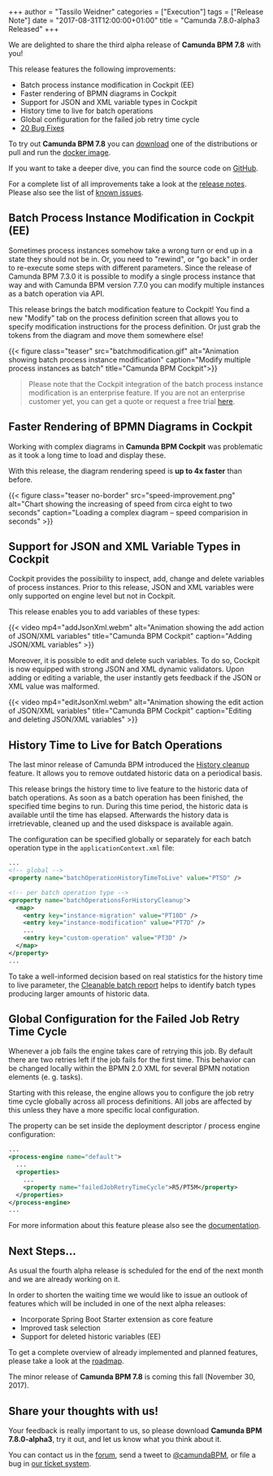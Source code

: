 +++
author = "Tassilo Weidner"
categories = ["Execution"]
tags = ["Release Note"]
date = "2017-08-31T12:00:00+01:00"
title = "Camunda 7.8.0-alpha3 Released"
+++

We are delighted to share the third alpha release of **Camunda BPM 7.8** with you!

This release features the following improvements:

* Batch process instance modification in Cockpit (EE)
* Faster rendering of BPMN diagrams in Cockpit
* Support for JSON and XML variable types in Cockpit
* History time to live for batch operations
* Global configuration for the failed job retry time cycle
* [20 Bug Fixes](https://app.camunda.com/jira/issues/?jql=issuetype%20%3D%20%22Bug%20Report%22%20AND%20fixVersion%20%3D%207.8.0-alpha3)

To try out **Camunda BPM 7.8** you can [download](https://camunda.org/download/#latest) one of the distributions or pull and run the
[docker image](https://hub.docker.com/r/camunda/camunda-bpm-platform/).

If you want to take a deeper dive, you can find the source code on [GitHub](https://github.com/camunda/camunda-bpm-platform/releases/tag/7.8.0-alpha3).

For a complete list of all improvements take a look at the [release notes](https://app.camunda.com/jira/secure/ReleaseNote.jspa?version=14907&projectId=10230).
Please also see the list of [known issues](https://app.camunda.com/jira/issues/?jql=affectedVersion%20%3D%207.8.0-alpha3).
<!--more-->

## Batch Process Instance Modification in Cockpit (EE)
Sometimes process instances somehow take a wrong turn or end up in a state they should not be in. Or, you need to "rewind", or
"go back" in order to re-execute some steps with different parameters. Since the release of Camunda BPM 7.3.0 it is possible to modify a
single process instance that way and with Camunda BPM version 7.7.0 you can modify multiple instances as a batch operation via API.

This release brings the batch modification feature to Cockpit! You find a new "Modify" tab on the process definition screen
that allows you to specify modification instructions for the process definition. Or just grab the tokens from the diagram and
move them somewhere else!

{{< figure class="teaser" src="batchmodification.gif" alt="Animation showing batch process instance modification"
caption="Modify multiple process instances as batch" title="Camunda BPM Cockpit">}}

> Please note that the Cockpit integration of the batch process instance modification is an enterprise feature. If you are
> not an enterprise customer yet, you can get a quote or request a free trial [here](https://camunda.com/bpm/enterprise/).

## Faster Rendering of BPMN Diagrams in Cockpit
Working with complex diagrams in **Camunda BPM Cockpit** was problematic as it took a long time to load and display these.

With this release, the diagram rendering speed is **up to 4x faster** than before.

{{< figure class="teaser no-border" src="speed-improvement.png" alt="Chart showing the increasing of speed from circa eight to two seconds"
caption="Loading a complex diagram – speed comparision in seconds" >}}

## Support for JSON and XML Variable Types in Cockpit
Cockpit provides the possibility to inspect, add, change and delete variables of process instances. Prior to this release,
JSON and XML variables were only supported on engine level but not in Cockpit.

This release enables you to add variables of these types:

{{< video mp4="addJsonXml.webm" alt="Animation showing the add action of JSON/XML variables"
title="Camunda BPM Cockpit" caption="Adding JSON/XML variables" >}}

Moreover, it is possible to edit and delete such variables. To do so, Cockpit is now equipped with strong JSON and XML
dynamic validators. Upon adding or editing a variable, the user instantly gets feedback if the JSON or XML value was malformed.

{{< video mp4="editJsonXml.webm" alt="Animation showing the edit action of JSON/XML variables"
title="Camunda BPM Cockpit" caption="Editing and deleting JSON/XML variables" >}}

## History Time to Live for Batch Operations
The last minor release of Camunda BPM introduced the
[History cleanup](https://docs.camunda.org/manual/latest/user-guide/process-engine/history/#history-cleanup)
feature. It allows you to remove outdated historic data on a periodical basis.

This release brings the history time to live feature to the historic data of batch operations. As soon as a batch operation
has been finished, the specified time begins to run. During this time period, the historic data is available until the
time has elapsed. Afterwards the history data is irretrievable, cleaned up and the used diskspace is available again.

The configuration can be specified globally or separately for each batch operation type in the `applicationContext.xml` file:

```xml
...
<!-- global -->
<property name="batchOperationHistoryTimeToLive" value="PT5D" />

<!-- per batch operation type -->
<property name="batchOperationsForHistoryCleanup">
  <map>
    <entry key="instance-migration" value="PT10D" />
    <entry key="instance-modification" value="PT7D" />
    ...
    <entry key="custom-operation" value="PT3D" />
  </map>
</property>
...
```

To take a well-informed decision based on real statistics for the history time to live parameter, the
[Cleanable batch report](https://docs.camunda.org/manual/latest/reference/rest/history/batch/get-cleanable-batch-report/)
helps to identify batch types producing larger amounts of historic data.

## Global Configuration for the Failed Job Retry Time Cycle
Whenever a job fails the engine takes care of retrying this job. By default there are two retries left if the job fails
for the first time. This behavior can be changed locally within the BPMN 2.0 XML for several BPMN notation elements
(e. g. tasks).

Starting with this release, the engine allows you to configure the job retry time cycle globally across all process
definitions. All jobs are affected by this unless they have a more specific local configuration.

The property can be set inside the deployment descriptor / process engine configuration:
```xml
...
<process-engine name="default">
  ...
  <properties>
    ...
    <property name="failedJobRetryTimeCycle">R5/PT5M</property>
  </properties>
</process-engine>
...
```

For more information about this feature please also see the
[documentation](https://docs.camunda.org/manual/latest/user-guide/process-engine/the-job-executor/#retry-time-cycle-configuration).

## Next Steps...
As usual the fourth alpha release is scheduled for the end of the next month and we are already working on it.

In order to shorten the waiting time we would like to issue an outlook of features which will be included in one of the
next alpha releases:

* Incorporate Spring Boot Starter extension as core feature
* Improved task selection
* Support for deleted historic variables (EE)

To get a complete overview of already implemented and planned features, please take a look at the [roadmap](https://camunda.org/roadmap).


The minor release of **Camunda BPM 7.8** is coming this fall (November 30, 2017).

## Share your thoughts with us!
Your feedback is really important to us, so please download **Camunda BPM 7.8.0-alpha3**, try it out, and let us know
what you think about it.

You can contact us in the [forum](https://forum.camunda.org/), send a tweet to [@camundaBPM](http://twitter.com/camundaBPM),
or file a bug in [our ticket system](https://app.camunda.com/jira/secure/CreateIssue!default.jspa).
